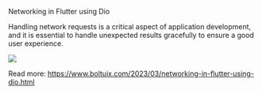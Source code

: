 Networking in Flutter using Dio

Handling network requests is a critical aspect of application development, and it is essential to handle unexpected results gracefully to ensure a good user experience.

<img src="https://blogger.googleusercontent.com/img/b/R29vZ2xl/AVvXsEhhwDKBixLPb1QBFh8gI2-BwmmyTggRAbBQ9nyRzhUwPGl_ZLl31u8j4D54f83d_qLTyt6ZETpj5_0Hbg9vIqJyuRZc4cN1olCPn7cR2M7J3nqLuwcJTUGj4HiC193766rlH7qcBEH8Jc_OBbgxa8iIDeaJ5_E9dzKrere2KxlEnRZVUK21kx10-rjE/s16000/API.jpg">

Read more:
https://www.boltuix.com/2023/03/networking-in-flutter-using-dio.html
